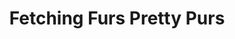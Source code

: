 ---
title: "Fetching Furs Pretty Purs"
url: /meridian/fetching-furs-pretty-purs/
shop: pet grooming
---